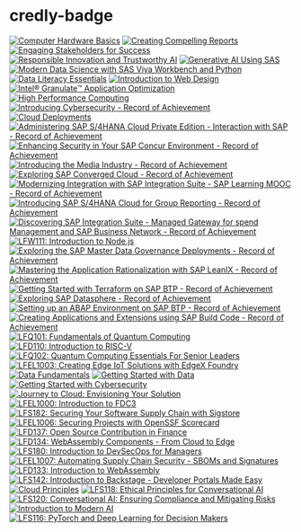 # credly-badge

<!--START_SECTION:badges-->
[![Computer Hardware Basics](https://images.credly.com/size/200x200/images/19e742ef-13be-4d26-87ed-ac8f5fd0643c/image.png)](http://www.credly.com/badges/7f5f620f-70db-41ed-9a27-35449bbae53f "Computer Hardware Basics")
[![Creating Compelling Reports](https://images.credly.com/size/200x200/images/37b16109-9083-4b08-8eec-b9d8f4bb88a8/image.png)](http://www.credly.com/badges/55c651fb-aa9b-4098-aa84-63cae3c5706c "Creating Compelling Reports")
[![Engaging Stakeholders for Success](https://images.credly.com/size/200x200/images/11a35743-6bcd-4406-83cd-bf74d1c8f646/image.png)](http://www.credly.com/badges/cba02919-b9b9-4a52-8352-33c88074791e "Engaging Stakeholders for Success")
[![Responsible Innovation and Trustworthy AI](https://images.credly.com/size/200x200/images/68080dca-f3e7-42f6-8cb2-7ba418c2a922/blob)](http://www.credly.com/badges/fa5b1550-0958-415f-ad44-4f5686cb879d "Responsible Innovation and Trustworthy AI")
[![Generative AI Using SAS](https://images.credly.com/size/200x200/images/d830bf77-084a-4982-a92d-a51ebed05566/blob)](http://www.credly.com/badges/8a64435b-e2f4-4378-9c3c-f1a595032f14 "Generative AI Using SAS")
[![Modern Data Science with SAS Viya Workbench and Python](https://images.credly.com/size/200x200/images/7c19dbc4-7f4d-47e1-a5fd-f65eb9db41aa/blob)](http://www.credly.com/badges/14ac1a05-111e-4f1b-a651-0d5452db4ad5 "Modern Data Science with SAS Viya Workbench and Python")
[![Data Literacy Essentials](https://images.credly.com/size/200x200/images/09e8d738-c9d4-4c46-8901-e1d19eca60e3/168058-badges-Learn-DataLiteracy.png)](http://www.credly.com/badges/1c743cf1-5ff7-476c-aade-8a62997d91e1 "Data Literacy Essentials")
[![Introduction to Web Design](https://images.credly.com/size/200x200/images/07d67e9e-7af8-49ea-9fb6-a6686e9f5325/image.png)](http://www.credly.com/badges/687bae10-728b-4145-bfee-c6029faa9f94 "Introduction to Web Design")
[![Intel® Granulate™ Application Optimization](https://images.credly.com/size/200x200/images/ce155eeb-683d-436a-9bf2-e007fee4a4d9/image.png)](http://www.credly.com/badges/3e84c8f0-8311-4fae-bb69-9864851a33b1 "Intel® Granulate™ Application Optimization")
[![High Performance Computing](https://images.credly.com/size/200x200/images/1b0c6ace-8a3a-4d8b-b713-44570757cda7/hpc-600px.png)](http://www.credly.com/badges/3c7782e0-6f9c-4d37-8d73-45ddc6b4574d "High Performance Computing")
[![Introducing Cybersecurity - Record of Achievement](https://images.credly.com/size/200x200/images/f2aadd2b-5262-4b38-ac82-9ba102ecdf1f/image.png)](http://www.credly.com/badges/963b6070-ca63-42ae-8a2d-86eff0ee595b "Introducing Cybersecurity - Record of Achievement")
[![Cloud Deployments](https://images.credly.com/size/200x200/images/02014e24-2f1c-47e7-8398-5e36e3966d54/image.png)](http://www.credly.com/badges/a0c30798-d94c-4239-9a09-f0315bdc076d "Cloud Deployments")
[![Administering SAP S/4HANA Cloud Private Edition - Interaction with SAP - Record of Achievement](https://images.credly.com/size/200x200/images/3aba354d-9f96-4ace-9e81-4f19ed5fe6e1/blob)](http://www.credly.com/badges/dc366e20-0e7d-42c0-9ed7-6a5843875e1b "Administering SAP S/4HANA Cloud Private Edition - Interaction with SAP - Record of Achievement")
[![Enhancing Security in Your SAP Concur Environment - Record of Achievement](https://images.credly.com/size/200x200/images/fcedc85f-8719-4cc0-8d87-699e99a663b2/blob)](http://www.credly.com/badges/b0e6f6d4-767a-4d42-8147-cba90bfc714c "Enhancing Security in Your SAP Concur Environment - Record of Achievement")
[![Introducing the Media Industry - Record of Achievement](https://images.credly.com/size/200x200/images/3c9847ea-2874-4576-a7e8-271995960570/blob)](http://www.credly.com/badges/6dd37000-28c5-4f0c-87e6-4ce283ee108b "Introducing the Media Industry - Record of Achievement")
[![Exploring SAP Converged Cloud - Record of Achievement](https://images.credly.com/size/200x200/images/60543309-7342-43d1-813c-2c3c8d3a2852/image.png)](http://www.credly.com/badges/7635b9c0-f162-4046-b8c5-04743cbd3cc5 "Exploring SAP Converged Cloud - Record of Achievement")
[![Modernizing Integration with SAP Integration Suite - SAP Learning MOOC - Record of Achievement](https://images.credly.com/size/200x200/images/abadf46d-dc1d-4273-aff0-b93f04c6e58b/image.png)](http://www.credly.com/badges/bd1aa05b-e6da-48a7-adf8-c8383050023c "Modernizing Integration with SAP Integration Suite - SAP Learning MOOC - Record of Achievement")
[![Introducing SAP S/4HANA Cloud for Group Reporting - Record of Achievement](https://images.credly.com/size/200x200/images/d20d653c-e50a-46cb-b187-621ac024d797/image.png)](http://www.credly.com/badges/2d2d4c4f-a1fa-496b-99c0-96e6e7f28eee "Introducing SAP S/4HANA Cloud for Group Reporting - Record of Achievement")
[![Discovering SAP Integration Suite - Managed Gateway for spend Management and SAP Business Network - Record of Achievement](https://images.credly.com/size/200x200/images/af96517d-cc8f-4838-b696-d80d43e38ed2/image.png)](http://www.credly.com/badges/434848c9-3db7-4eef-a1c2-a825fe38f787 "Discovering SAP Integration Suite - Managed Gateway for spend Management and SAP Business Network - Record of Achievement")
[![LFW111: Introduction to Node.js](https://images.credly.com/size/200x200/images/80f8381f-784d-4872-8959-a0af8bfe9609/blob)](http://www.credly.com/badges/e903fb87-690d-4c6e-a265-9f48e0b37c0b "LFW111: Introduction to Node.js")
[![Exploring the SAP Master Data Governance Deployments - Record of Achievement](https://images.credly.com/size/200x200/images/95b96fee-b389-4ba9-840a-1698d18a572f/image.png)](http://www.credly.com/badges/a3427350-5c8f-41f2-8c85-f6c9b771dc3c "Exploring the SAP Master Data Governance Deployments - Record of Achievement")
[![Mastering the Application Rationalization with SAP LeanIX - Record of Achievement](https://images.credly.com/size/200x200/images/2e9789d3-e624-4060-b8af-9fa567ae7a79/blob)](http://www.credly.com/badges/387b88be-c20a-430e-b66c-e96353f12c77 "Mastering the Application Rationalization with SAP LeanIX - Record of Achievement")
[![Getting Started with Terraform on SAP BTP - Record of Achievement](https://images.credly.com/size/200x200/images/703ab986-e49c-498d-aa40-304222088301/blob)](http://www.credly.com/badges/f690899e-1c45-4ff8-b35e-e011bd30d801 "Getting Started with Terraform on SAP BTP - Record of Achievement")
[![Exploring SAP Datasphere - Record of Achievement](https://images.credly.com/size/200x200/images/7b804787-c763-471a-837b-e3e272b12f8a/image.png)](http://www.credly.com/badges/16d92d51-421f-4e8b-8575-a972191744b1 "Exploring SAP Datasphere - Record of Achievement")
[![Setting up an ABAP Environment on SAP BTP - Record of Achievement](https://images.credly.com/size/200x200/images/756c15a5-c0c1-43aa-b5a9-2c1f3637f2c8/image.png)](http://www.credly.com/badges/c1a3b7de-7ffc-4b89-96d0-c27050aa97e6 "Setting up an ABAP Environment on SAP BTP - Record of Achievement")
[![Creating Applications and Extensions using SAP Build Code - Record of Achievement](https://images.credly.com/size/200x200/images/4b37b444-be60-41ec-a979-b61a3fc92217/image.png)](http://www.credly.com/badges/8e2dee8e-3e8a-4c7c-9e96-6385a17f103d "Creating Applications and Extensions using SAP Build Code - Record of Achievement")
[![LFQ101: Fundamentals of Quantum Computing](https://images.credly.com/size/200x200/images/6ab043c6-a7cb-40ec-a4c5-c1ca7640fc19/blob)](http://www.credly.com/badges/ee294ff6-51b1-4b9e-946c-a1298d1dbfbe "LFQ101: Fundamentals of Quantum Computing")
[![LFD110: Introduction to RISC-V](https://images.credly.com/size/200x200/images/fe724d20-7a05-417e-b10a-29e458a3fc04/blob)](http://www.credly.com/badges/48cf8cfd-0e66-4492-9daf-05e2d8090ab2 "LFD110: Introduction to RISC-V")
[![LFQ102: Quantum Computing Essentials For Senior Leaders](https://images.credly.com/size/200x200/images/d7560bed-21fd-475d-99bb-010fa2ca66e6/blob)](http://www.credly.com/badges/baecc146-becb-4022-8549-933bce0d96f3 "LFQ102: Quantum Computing Essentials For Senior Leaders")
[![LFEL1003: Creating Edge IoT Solutions with EdgeX Foundry](https://images.credly.com/size/200x200/images/875ed07f-a2aa-41b6-936d-0d5454916b85/blob)](http://www.credly.com/badges/3fff5a32-0152-4a95-9817-aa79f60432c3 "LFEL1003: Creating Edge IoT Solutions with EdgeX Foundry")
[![Data Fundamentals](https://images.credly.com/size/200x200/images/edaf0f19-2df0-4759-8871-7b1b44687f53/image.png)](http://www.credly.com/badges/3453b3fa-86b3-4c1e-a538-44a55263f298 "Data Fundamentals")
[![Getting Started with Data](https://images.credly.com/size/200x200/images/9a6e098a-618a-4e5a-8e8e-364a66b2f3de/Getting_20Started_20With_20Data_20Badge.png)](http://www.credly.com/badges/bcd2b361-ce6d-4bb7-9fc4-4bba25cc6a7f "Getting Started with Data")
[![Getting Started with Cybersecurity](https://images.credly.com/size/200x200/images/0462da0b-41f3-4542-b312-b2fc69869129/Getting_20Started_20With_20CybersecurityBadge.png)](http://www.credly.com/badges/ce8f9f38-c187-40f5-aa9c-db72b3c29698 "Getting Started with Cybersecurity")
[![Journey to Cloud: Envisioning Your Solution](https://images.credly.com/size/200x200/images/7416ef81-78db-4222-b378-43d9f41c36e1/image.png)](http://www.credly.com/badges/0195f678-90fa-44f4-bbad-12a588ac593a "Journey to Cloud: Envisioning Your Solution")
[![LFEL1000: Introduction to FDC3](https://images.credly.com/size/200x200/images/03d4e5e4-2d54-4b8a-b052-d57c06630efe/blob)](http://www.credly.com/badges/bc8755cb-854d-4d50-ae8c-8de0e588d00c "LFEL1000: Introduction to FDC3")
[![LFS182: Securing Your Software Supply Chain with Sigstore](https://images.credly.com/size/200x200/images/c5f5deb2-1b83-43eb-ae9c-f984928b4e39/blob)](http://www.credly.com/badges/8c21a380-abbe-4f20-877b-06ddd6e81723 "LFS182: Securing Your Software Supply Chain with Sigstore")
[![LFEL1006: Securing Projects with OpenSSF Scorecard](https://images.credly.com/size/200x200/images/6835309d-5d53-4231-abd7-a3aead632fc0/blob)](http://www.credly.com/badges/dac58059-4ef5-4762-9d24-96ab8883110d "LFEL1006: Securing Projects with OpenSSF Scorecard")
[![LFD137: Open Source Contribution in Finance](https://images.credly.com/size/200x200/images/ff55a3b1-ffef-431d-b486-096bd93de299/blob)](http://www.credly.com/badges/f38cca62-ac97-4a04-b160-3aa65614a397 "LFD137: Open Source Contribution in Finance")
[![LFD134: WebAssembly Components - From Cloud to Edge](https://images.credly.com/size/200x200/images/da88c4ee-7962-42f9-bcdc-4485e509a629/blob)](http://www.credly.com/badges/0ebf28ac-9670-4da7-b6a8-1c774fe62f3c "LFD134: WebAssembly Components - From Cloud to Edge")
[![LFS180: Introduction to DevSecOps for Managers](https://images.credly.com/size/200x200/images/64e6e2af-459c-4615-9202-3d2697a21b35/blob)](http://www.credly.com/badges/c9a8ec9c-57f4-4680-bc38-ebe03eb1dc6b "LFS180: Introduction to DevSecOps for Managers")
[![LFEL1007: Automating Supply Chain Security - SBOMs and Signatures](https://images.credly.com/size/200x200/images/e12cee9e-cfc0-4adf-bac1-e062986edaf0/blob)](http://www.credly.com/badges/5ebef541-4c55-4d3b-aa83-aea42f165a97 "LFEL1007: Automating Supply Chain Security - SBOMs and Signatures")
[![LFD133: Introduction to WebAssembly](https://images.credly.com/size/200x200/images/c8c237d0-9abf-4752-840b-4a0801753975/blob)](http://www.credly.com/badges/7e510992-3891-484a-9c3e-5a41fcd42011 "LFD133: Introduction to WebAssembly")
[![LFS142: Introduction to Backstage - Developer Portals Made Easy](https://images.credly.com/size/200x200/images/7caa3e89-2da5-4afc-a694-ebc4c5045c8f/blob)](http://www.credly.com/badges/e6614a95-2223-4ff4-8f62-e634e0afe0ee "LFS142: Introduction to Backstage - Developer Portals Made Easy")
[![Cloud Principles](https://images.credly.com/size/200x200/images/b35ff1ce-a4a9-436a-b9f3-355b65494070/image.png)](http://www.credly.com/badges/9eaffb30-e5c0-4fe0-a584-2310f6448065 "Cloud Principles")
[![LFS118: Ethical Principles for Conversational AI](https://images.credly.com/size/200x200/images/d504af50-e3f2-4fc8-87bb-9d4452fb09f9/blob)](http://www.credly.com/badges/5637adce-f21a-4e12-bacf-142a5e054be1 "LFS118: Ethical Principles for Conversational AI")
[![LFS120: Conversational AI: Ensuring Compliance and Mitigating Risks](https://images.credly.com/size/200x200/images/9d8c577d-d242-4b2a-b64f-79dfdcf72ee8/blob)](http://www.credly.com/badges/7d88b35c-a6bd-468a-a5a3-5f49cead1630 "LFS120: Conversational AI: Ensuring Compliance and Mitigating Risks")
[![Introduction to Modern AI](https://images.credly.com/size/200x200/images/e2d12302-10f9-40d4-8ff1-066a7008b61d/blob)](http://www.credly.com/badges/b5b41131-33e8-443b-b157-5276d8196c3c "Introduction to Modern AI")
[![LFS116: PyTorch and Deep Learning for Decision Makers](https://images.credly.com/size/200x200/images/9b88ea8b-bd05-4196-b338-10521ec8305d/blob)](http://www.credly.com/badges/1a5c54ff-5a48-4fe5-ba3c-422227b38f8f "LFS116: PyTorch and Deep Learning for Decision Makers")
<!--END_SECTION:badges-->
